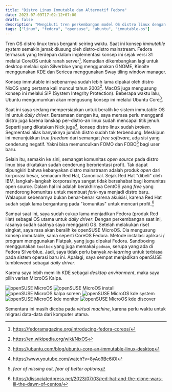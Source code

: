 ```yaml
---
title: "Distro Linux Immutable dan Alternatif Fedora"
date: 2023-07-09T17:02:12+07:00
draft: false
description: "Mengikuti tren perkembangan model OS distro linux dengan konsep immutable"
tags: ["linux", "fedora", "opensuse", "ubuntu", "immutable-os"]
---
```


Tren OS distro linux terus berganti seiring waktu.
Saat ini konsep *immutable system* semakin jamak diusung oleh distro-distro mainstream.
Fedora termasuk yang terdepan dalam implementasi konsep ini sejak versi 31 melalui CoreOS untuk ranah server[^1].
Kemudian dikembangkan lagi untuk desktop melalui spin Silverblue yang menggunakan GNOME, Kinoite menggunakan KDE dan Sericea menggunakan Sway tiling window manager.

Konsep immutable ini sebenarnya sudah lebih lama dipakai oleh distro NixOS yang pertama kali muncul tahun 2003[^2].
MacOS juga mengusung konsep ini melalui SIP (System Integrity Protection).
Beberapa waktu lalu, Ubuntu mengumumkan akan mengusung konsep ini melalui Ubuntu Core[^3].

Saat ini saya sedang mempersiapkan untuk beralih ke sistem immutable OS ini untuk *daily driver*.
Bersamaan dengan itu, saya merasa perlu mengganti distro juga karena lanskap per-distro-an linux sudah mencapai titik jenuh.
Seperti yang dikatakan Nick juga[^4], konsep distro linux sudah *broken*.
Segmentasi alias banyaknya jumlah distro sudah tak terbendung.
Meskipun ini menunjukkan *true freedom* dari semangat *free software*, ada sisi yang cenderung negatif.
Yakni bisa memunculkan FOMO dan FOBO[^5] bagi user baru.

Selain itu, semakin ke sini, semangat komunitas *open source* pada distro linux bisa dikatakan sudah cenderung berorientasi profit.
Tak dapat dipungkiri bahwa kebanyakan distro mainstream adalah produk *open* dari korporasi besar, semacam Red Hat, Canonical.
Sejak Red Hat "dibeli" oleh IBM, langkah-langkah korporasinya sangat tidak bersahabat bagi komunitas open source.
Dalam hal ini adalah berakhirnya CentOS yang *free* yang mendorong komunitas untuk membuat *fork*-nya menjadi distro baru.
Walaupun sebenarnya bukan benar-benar karena akuisisi, karena Red Hat sudah sejak lama bergantung pada "komunitas" untuk mencari profit.[^6]

Sampai saat ini, saya sudah cukup lama menjadikan Fedora (produk Red Hat) sebagai OS utama untuk *daily driver*.
Dengan perkembangan saat ini, rasanya sudah saatnya saya mengganti OS.
Setelah melakukan riset singkat, saya rasa akan beralih ke openSUSE MicroOS.
Dia mengusung konsep immutable, sama seperti CoreOS Fedora.
Metode instalasi aplikasi / program menggunakan Flatpak, yang juga dipakai Fedora.
Sandboxing menggunakan `toolbox` yang juga memakai `podman`, serupa yang ada di Fedora Silverblue.
Jadi, saya tidak perlu banyak *re-learning* untuk terbiasa pada sistem operasi baru ini.
Apalagi, saya sempat menjadikan openSUSE tumbleweed sebagai *daily driver*.

Karena saya lebih memilih KDE sebagai *desktop environment*, maka saya pilih varian MicroOS Kalpa.

![openSUSE MicroOS](/blog/img/2023/07/opensusemicroos_1.png "Screenshot openSUSE microOS booting")
![openSUSE MicroOS install](/blog/img/2023/07/opensusemicroos_2.png "Screenshot openSUSE microOS install")
![openSUSE MicroOS kalpa screen](/blog/img/2023/07/opensusemicroos_3.png "Screenshot openSUSE microOS kalpa first time login")
![openSUSE MicroOS kde system](/blog/img/2023/07/opensusemicroos_4.png "Screenshot openSUSE microOS kde system information")
![openSUSE MicroOS kde monitor](/blog/img/2023/07/opensusemicroos_5.png "Screenshot openSUSE microOS kde system monitor")
![openSUSE MicroOS kde discover](/blog/img/2023/07/opensusemicroos_6.png "Screenshot openSUSE microOS installing app")

Sementara ini masih dicoba pada *virtual machine*, karena perlu waktu untuk migrasi data-data dari komputer utama.

[^1]: https://fedoramagazine.org/introducing-fedora-coreos/
[^2]: https://en.wikipedia.org/wiki/NixOS
[^3]: https://ubuntu.com/blog/ubuntu-core-an-immutable-linux-desktop
[^4]: https://www.youtube.com/watch?v=8yAo9Bc6iOI
[^5]: *fear of missing out, fear of better options*
[^6]: https://dissociatedpress.net/2023/07/03/red-hat-and-the-clone-wars-iii-the-dawn-of-centos/